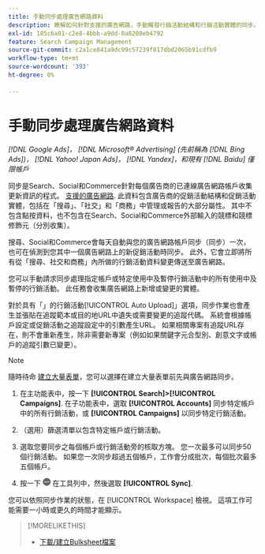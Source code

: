 ```yaml
---
title: 手動同步處理廣告網路資料
description: 瞭解如何針對支援的廣告網路，手動觸發行銷活動結構和行銷活動實體的同步。
exl-id: 185c6a01-c2e8-4bbb-a9dd-0a8200eb4792
feature: Search Campaign Management
source-git-commit: c2a1ce841a9dc99c57239f817dbd2065b91cdfb9
workflow-type: tm+mt
source-wordcount: '393'
ht-degree: 0%

---
```


# 手動同步處理廣告網路資料

*[!DNL Google Ads]， [!DNL Microsoft® Advertising] (先前稱為 [!DNL Bing Ads])， [!DNL Yahoo! Japan Ads]， [!DNL Yandex]，和現有 [!DNL Baidu] 僅限帳戶*

同步是Search、Social和Commerce針對每個廣告商的已連線廣告網路帳戶收集更新資訊的程式。 [支援的廣告網路](/help/search-social-commerce/introduction/supported-inventory.md). 此資料包含廣告商的促銷活動結構和促銷活動實體，包括在「搜尋」、「社交」和「商務」中管理或報告的大部分屬性。 其中不包含點按資料，也不包含在Search、Social和Commerce外部輸入的競標和競標修飾元（分別收集）。

搜尋、Social和Commerce會每天自動與您的廣告網路帳戶同步（同步）一次，也可在偵測到您其中一個廣告網路上的新促銷活動時同步。 此外，它會立即將所有從「搜尋、社交和商務」內所做的行銷活動資料變更傳送至廣告網路。

您可以手動請求同步處理指定帳戶或特定使用中及暫停行銷活動中的所有使用中及暫停的行銷活動。 此任務會收集廣告網路上新增或變更的實體。

對於具有「」的行銷活動[!UICONTROL Auto Upload]」選項，同步作業也會產生並張貼在追蹤範本或目的地URL中遺失或需要變更的追蹤代碼。 系統會根據帳戶設定或促銷活動之追蹤設定中的引數產生URL。 如果相關專案有追蹤URL存在，則不會重新產生，除非需要新專案（例如如果關鍵字元合型別、創意文字或帳戶的追蹤引數已變更）。

>[!NOTE]
>
>隨時待命 [建立大量表單](/help/search-social-commerce/campaign-management/bulksheets/bulksheet-download.md)，您可以選擇在建立大量表單前先與廣告網路同步。

1. 在主功能表中，按一下 **[!UICONTROL Search]>[!UICONTROL Campaigns]**. 在子功能表中，選取 **[!UICONTROL Accounts]** 同步特定帳戶中的所有行銷活動，或 **[!UICONTROL Campaigns]** 以同步特定行銷活動。

1. （選用）篩選清單以包含特定帳戶或行銷活動。

1. 選取您要同步之每個帳戶或行銷活動旁的核取方塊。 您一次最多可以同步50個行銷活動。 如果您一次同步超過五個帳戶，工作會分成批次，每個批次最多五個帳戶。

1. 按一下 **![更多](/help/search-social-commerce/assets/more.png "更多")** 在工具列中，然後選取 **[!UICONTROL Sync]**.

您可以依照同步作業的狀態，在 [!UICONTROL Workspace] 檢視。 這項工作可能需要一小時或更久的時間才能顯示。

>[!MORELIKETHIS]
>
>* [下載/建立Bulksheet檔案](/help/search-social-commerce/campaign-management/bulksheets/bulksheet-download.md)
